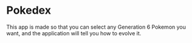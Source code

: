 Pokedex
=======
This app is made so that you can select any Generation 6 Pokemon you want, and the application will tell you how to evolve it.
